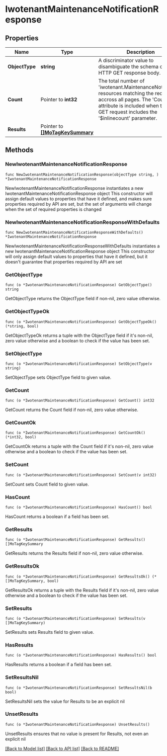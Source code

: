 # IwotenantMaintenanceNotificationResponse

## Properties

Name | Type | Description | Notes
------------ | ------------- | ------------- | -------------
**ObjectType** | **string** | A discriminator value to disambiguate the schema of a HTTP GET response body. | 
**Count** | Pointer to **int32** | The total number of &#39;iwotenant.MaintenanceNotification&#39; resources matching the request, accross all pages. The &#39;Count&#39; attribute is included when the HTTP GET request includes the &#39;$inlinecount&#39; parameter. | [optional] 
**Results** | Pointer to [**[]MoTagKeySummary**](MoTagKeySummary.md) |  | [optional] 

## Methods

### NewIwotenantMaintenanceNotificationResponse

`func NewIwotenantMaintenanceNotificationResponse(objectType string, ) *IwotenantMaintenanceNotificationResponse`

NewIwotenantMaintenanceNotificationResponse instantiates a new IwotenantMaintenanceNotificationResponse object
This constructor will assign default values to properties that have it defined,
and makes sure properties required by API are set, but the set of arguments
will change when the set of required properties is changed

### NewIwotenantMaintenanceNotificationResponseWithDefaults

`func NewIwotenantMaintenanceNotificationResponseWithDefaults() *IwotenantMaintenanceNotificationResponse`

NewIwotenantMaintenanceNotificationResponseWithDefaults instantiates a new IwotenantMaintenanceNotificationResponse object
This constructor will only assign default values to properties that have it defined,
but it doesn't guarantee that properties required by API are set

### GetObjectType

`func (o *IwotenantMaintenanceNotificationResponse) GetObjectType() string`

GetObjectType returns the ObjectType field if non-nil, zero value otherwise.

### GetObjectTypeOk

`func (o *IwotenantMaintenanceNotificationResponse) GetObjectTypeOk() (*string, bool)`

GetObjectTypeOk returns a tuple with the ObjectType field if it's non-nil, zero value otherwise
and a boolean to check if the value has been set.

### SetObjectType

`func (o *IwotenantMaintenanceNotificationResponse) SetObjectType(v string)`

SetObjectType sets ObjectType field to given value.


### GetCount

`func (o *IwotenantMaintenanceNotificationResponse) GetCount() int32`

GetCount returns the Count field if non-nil, zero value otherwise.

### GetCountOk

`func (o *IwotenantMaintenanceNotificationResponse) GetCountOk() (*int32, bool)`

GetCountOk returns a tuple with the Count field if it's non-nil, zero value otherwise
and a boolean to check if the value has been set.

### SetCount

`func (o *IwotenantMaintenanceNotificationResponse) SetCount(v int32)`

SetCount sets Count field to given value.

### HasCount

`func (o *IwotenantMaintenanceNotificationResponse) HasCount() bool`

HasCount returns a boolean if a field has been set.

### GetResults

`func (o *IwotenantMaintenanceNotificationResponse) GetResults() []MoTagKeySummary`

GetResults returns the Results field if non-nil, zero value otherwise.

### GetResultsOk

`func (o *IwotenantMaintenanceNotificationResponse) GetResultsOk() (*[]MoTagKeySummary, bool)`

GetResultsOk returns a tuple with the Results field if it's non-nil, zero value otherwise
and a boolean to check if the value has been set.

### SetResults

`func (o *IwotenantMaintenanceNotificationResponse) SetResults(v []MoTagKeySummary)`

SetResults sets Results field to given value.

### HasResults

`func (o *IwotenantMaintenanceNotificationResponse) HasResults() bool`

HasResults returns a boolean if a field has been set.

### SetResultsNil

`func (o *IwotenantMaintenanceNotificationResponse) SetResultsNil(b bool)`

 SetResultsNil sets the value for Results to be an explicit nil

### UnsetResults
`func (o *IwotenantMaintenanceNotificationResponse) UnsetResults()`

UnsetResults ensures that no value is present for Results, not even an explicit nil

[[Back to Model list]](../README.md#documentation-for-models) [[Back to API list]](../README.md#documentation-for-api-endpoints) [[Back to README]](../README.md)


